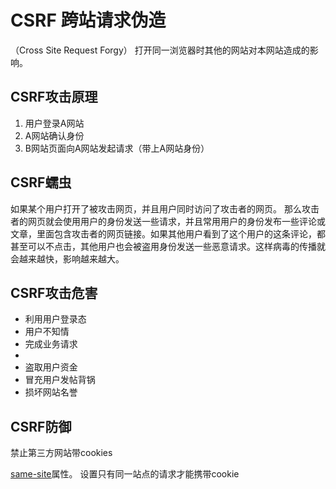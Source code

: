 # CSRF 跨站请求伪造
（Cross Site Request Forgy）
打开同一浏览器时其他的网站对本网站造成的影响。

## CSRF攻击原理
1. 用户登录A网站
2. A网站确认身份
3. B网站页面向A网站发起请求（带上A网站身份）

## CSRF蠕虫
如果某个用户打开了被攻击网页，并且用户同时访问了攻击者的网页。
那么攻击者的网页就会使用用户的身份发送一些请求，并且常用用户的身份发布一些评论或文章，里面包含攻击者的网页链接。如果其他用户看到了这个用户的这条评论，都甚至可以不点击，其他用户也会被盗用身份发送一些恶意请求。这样病毒的传播就会越来越快，影响越来越大。

## CSRF攻击危害
 - 利用用户登录态
 - 用户不知情
 - 完成业务请求
 - 
 - 盗取用户资金
 - 冒充用户发帖背锅
 - 损坏网站名誉

## CSRF防御
禁止第三方网站带cookies

[same-site](https://developer.mozilla.org/zh-CN/docs/Web/HTTP/Cookies#SameSite_Cookies)属性。 设置只有同一站点的请求才能携带cookie
